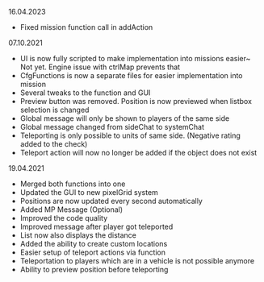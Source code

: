16.04.2023
- Fixed mission function call in addAction

07.10.2021
- UI is now fully scripted to make implementation into missions easier~ Not yet. Engine issue with ctrlMap prevents that
- CfgFunctions is now a separate files for easier implementation into mission
- Several tweaks to the function and GUI
- Preview button was removed. Position is now previewed when listbox selection is changed
- Global message will only be shown to players of the same side
- Global message changed from sideChat to systemChat
- Teleporting is only possible to units of same side. (Negative rating added to the check)
- Teleport action will now no longer be added if the object does not exist

19.04.2021
- Merged both functions into one
- Updated the GUI to new pixelGrid system
- Positions are now updated every second automatically
- Added MP Message (Optional)
- Improved the code quality
- Improved message after player got teleported
- List now also displays the distance
- Added the ability to create custom locations
- Easier setup of teleport actions via function
- Teleportation to players which are in a vehicle is not possible anymore
- Ability to preview position before teleporting

